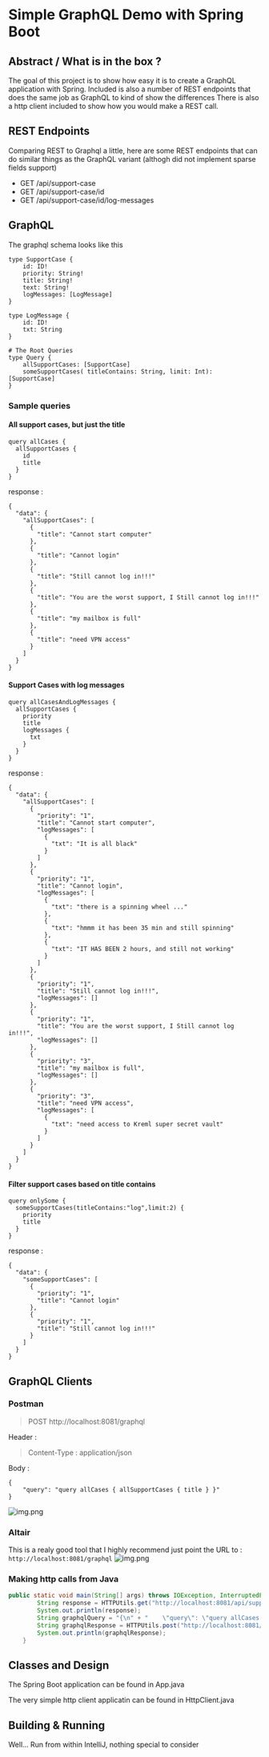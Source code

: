 # Simple GraphQL Demo with Spring Boot
## Abstract / What is in the box ?
The goal of this project is to show how easy it is to create a GraphQL application with Spring.
Included is also a number of REST endpoints that does the same job as GraphQL to kind of show the differences
There is also a http client included to show how you would make a REST call.

## REST Endpoints
Comparing REST to Graphql a little, here are some REST endpoints that can do similar things as the GraphQL variant 
(althogh did not implement sparse fields support)
* GET /api/support-case
* GET /api/support-case/id
* GET /api/support-case/id/log-messages

## GraphQL
The graphql schema looks like this
```
type SupportCase {
    id: ID!
    priority: String!
    title: String!
    text: String!
    logMessages: [LogMessage]
}

type LogMessage {
    id: ID!
    txt: String
}

# The Root Queries
type Query {
    allSupportCases: [SupportCase]
    someSupportCases( titleContains: String, limit: Int): [SupportCase]
}
```

### Sample queries

#### All support cases, but just the title

```
query allCases {
  allSupportCases {
    id
    title
  }
}
```

response :
```
{
  "data": {
    "allSupportCases": [
      {
        "title": "Cannot start computer"
      },
      {
        "title": "Cannot login"
      },
      {
        "title": "Still cannot log in!!!"
      },
      {
        "title": "You are the worst support, I Still cannot log in!!!"
      },
      {
        "title": "my mailbox is full"
      },
      {
        "title": "need VPN access"
      }
    ]
  }
}
```

#### Support Cases with log messages
``` 
query allCasesAndLogMessages {
  allSupportCases {
    priority
    title
    logMessages {
      txt
    }
  }
}
```

response :

```
{
  "data": {
    "allSupportCases": [
      {
        "priority": "1",
        "title": "Cannot start computer",
        "logMessages": [
          {
            "txt": "It is all black"
          }
        ]
      },
      {
        "priority": "1",
        "title": "Cannot login",
        "logMessages": [
          {
            "txt": "there is a spinning wheel ..."
          },
          {
            "txt": "hmmm it has been 35 min and still spinning"
          },
          {
            "txt": "IT HAS BEEN 2 hours, and still not working"
          }
        ]
      },
      {
        "priority": "1",
        "title": "Still cannot log in!!!",
        "logMessages": []
      },
      {
        "priority": "1",
        "title": "You are the worst support, I Still cannot log in!!!",
        "logMessages": []
      },
      {
        "priority": "3",
        "title": "my mailbox is full",
        "logMessages": []
      },
      {
        "priority": "3",
        "title": "need VPN access",
        "logMessages": [
          {
            "txt": "need access to Kreml super secret vault"
          }
        ]
      }
    ]
  }
}
```

#### Filter support cases based on title contains

```
query onlySome {
  someSupportCases(titleContains:"log",limit:2) {
    priority
    title
  }
}
```


response :

```
{
  "data": {
    "someSupportCases": [
      {
        "priority": "1",
        "title": "Cannot login"
      },
      {
        "priority": "1",
        "title": "Still cannot log in!!!"
      }
    ]
  }
}
```

## GraphQL Clients
### Postman
> POST http://localhost:8081/graphql

Header :
>Content-Type : application/json 

Body :
```
{
    "query": "query allCases { allSupportCases { title } }" 
}
```

![img.png](postman.png)

### Altair
This is a realy good tool that I highly recommend
just point the URL to : `http://localhost:8081/graphql`
![img.png](altair.png)

### Making http calls from Java
```java
public static void main(String[] args) throws IOException, InterruptedException {
        String response = HTTPUtils.get("http://localhost:8081/api/support-case");
        System.out.println(response);
        String graphqlQuery = "{\n" + "    \"query\": \"query allCases { allSupportCases { title } }\" \n" + "}";
        String graphqlResponse = HTTPUtils.post("http://localhost:8081/graphql", graphqlQuery);
        System.out.println(graphqlResponse);
    }
```

## Classes and Design
The Spring Boot application can be found in App.java

The very simple http client applicatin can be found in HttpClient.java

## Building & Running
Well...
Run from within IntelliJ, nothing special to consider 